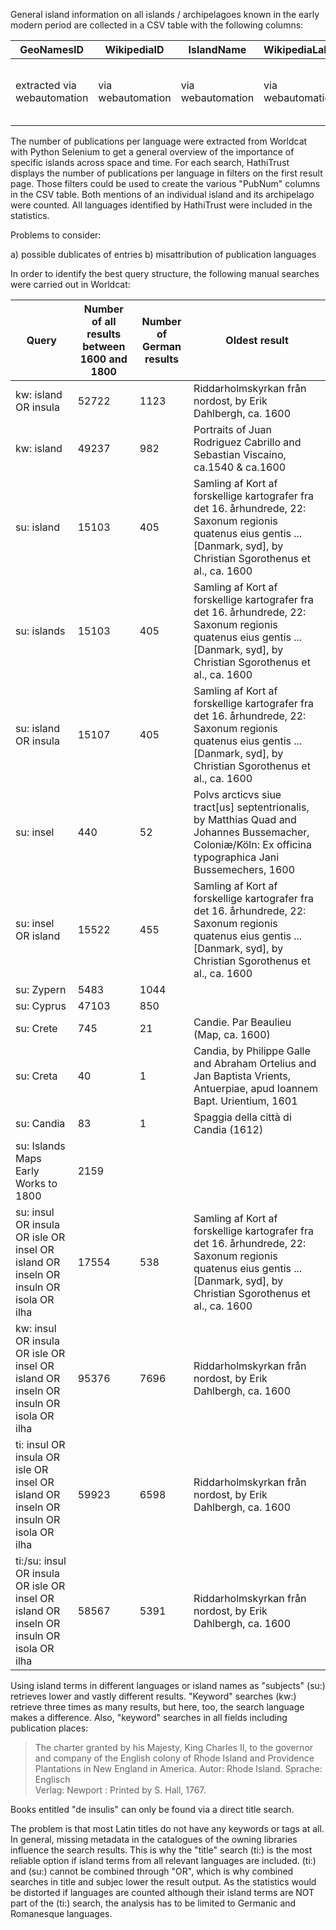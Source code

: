 General island information on all islands / archipelagoes known in the early modern period are collected in a CSV table with the following columns:

|GeoNamesID|WikipediaID|IslandName|WikipediaLabel|LatGeonames|LongGeonames|GeodataWiki|ArchipelagoID|ArchipelagoName|Events|PubNumDE|PubNumEN|PubNumFR|PubNumLAT|etc.|
|---|---|---|---|---|---|---|---|---|---|---|---|---|---|---|
|extracted via webautomation|via webautomation|via webautomation|via webautomation|via webautomation|via webautomation|via webautomation|via webautomation|via webautomation|added manually as pseudo-XML|extracted from Worldcat result page|extracted from Worldcat result page|extracted from Worldcat result page|extracted from Worldcat result page|extracted from Worldcat result page|extracted from Worldcat result page|

The number of publications per language were extracted from Worldcat with Python Selenium to get a general overview of the importance of specific islands across space and time. For each search, HathiTrust displays the number of publications per language in filters on the first result page. Those filters could be used to create the various "PubNum" columns in the CSV table. Both mentions of an individual island and its archipelago were counted. All languages identified by HathiTrust were included in the statistics.

Problems to consider:

a) possible dublicates of entries
b) misattribution of publication languages

In order to identify the best query structure, the following manual searches were carried out in Worldcat:

|Query|Number of all results between 1600 and 1800|Number of German results|Oldest result|
|---|---|---|---|
|kw: island OR insula |52722|1123|Riddarholmskyrkan från nordost, by Erik Dahlbergh, ca. 1600|
|kw: island|49237|982|Portraits of Juan Rodriguez Cabrillo and Sebastian Viscaino, ca.1540 & ca.1600|   
|su: island|15103|405|Samling af Kort af forskellige kartografer fra det 16. århundrede, 22: Saxonum regionis quatenus eius gentis ... [Danmark, syd], by Christian Sgorothenus et al., ca. 1600|   
|su: islands|15103|405|Samling af Kort af forskellige kartografer fra det 16. århundrede, 22: Saxonum regionis quatenus eius gentis ... [Danmark, syd], by Christian Sgorothenus et al., ca. 1600|
|su: island OR insula|15107|405|Samling af Kort af forskellige kartografer fra det 16. århundrede, 22: Saxonum regionis quatenus eius gentis ... [Danmark, syd], by Christian Sgorothenus et al., ca. 1600|
|su: insel|440|52|Polvs arcticvs siue tract[us] septentrionalis, by Matthias Quad and Johannes Bussemacher, Coloniæ/Köln: Ex officina typographica Jani Bussemechers, 1600|
|su: insel OR island|15522|455|Samling af Kort af forskellige kartografer fra det 16. århundrede, 22: Saxonum regionis quatenus eius gentis ... [Danmark, syd], by Christian Sgorothenus et al., ca. 1600|
|su: Zypern|5483|1044||
|su: Cyprus|47103|850||
|su: Crete|745|21|Candie. Par Beaulieu (Map, ca. 1600)|
|su: Creta|40|1|Candia, by Philippe Galle and Abraham Ortelius and Jan Baptista Vrients, Antuerpiae, apud Ioannem Bapt. Urientium, 1601|
|su: Candia|83|1|Spaggia della città di Candia (1612)|
|su: Islands Maps Early Works to 1800|2159|||
|su: insul OR insula OR isle OR insel OR island OR inseln OR insuln OR isola OR ilha|17554|538|Samling af Kort af forskellige kartografer fra det 16. århundrede, 22: Saxonum regionis quatenus eius gentis ... [Danmark, syd], by Christian Sgorothenus et al., ca. 1600|
|kw: insul OR insula OR isle OR insel OR island OR inseln OR insuln OR isola OR ilha|95376|7696|Riddarholmskyrkan från nordost, by Erik Dahlbergh, ca. 1600|
|ti: insul OR insula OR isle OR insel OR island OR inseln OR insuln OR isola OR ilha|59923|6598|Riddarholmskyrkan från nordost, by Erik Dahlbergh, ca. 1600|
|ti:/su: insul OR insula OR isle OR insel OR island OR inseln OR insuln OR isola OR ilha|58567|5391|Riddarholmskyrkan från nordost, by Erik Dahlbergh, ca. 1600|

Using island terms in different languages or island names as "subjects" (su:) retrieves lower and vastly different results.
"Keyword" searches (kw:) retrieve three times as many results, but here, too, the search language makes a difference.
Also, "keyword" searches in all fields including publication places:

> The charter granted by his Majesty, King Charles II, to the governor and company of the English colony of Rhode Island and Providence Plantations in New England in America.
Autor: Rhode Island.
Sprache: Englisch  
Verlag: Newport : Printed by S. Hall, 1767.

Books entitled "de insulis" can only be found via a direct title search.

The problem is that most Latin titles do not have any keywords or tags at all. In general, missing metadata in the catalogues of the owning libraries influence the search results. This is why the "title" search (ti:) is the most reliable option if island terms from all relevant languages are included. (ti:) and (su:) cannot be combined through "OR", which is why combined searches in title and subjec lower the result output. As the statistics would be distorted if languages are counted although their island terms are NOT part of the (ti:) search, the analysis has to be limited to Germanic and Romanesque languages. 
